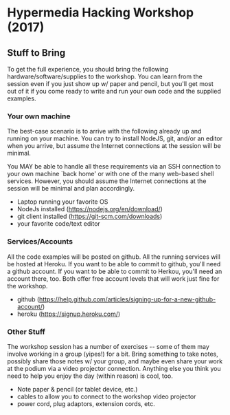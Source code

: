 # Hypermedia Hacking Workshop (2017)

## Stuff to Bring

To get the full experience, you should bring the following hardware/software/supplies to the workshop.  You can learn from the session even if you just show up w/ paper and pencil, but you'll get most out of it if you come ready to write and run your own code and the supplied examples.

### Your own machine
The best-case scenario is to arrive with the following already up and running on your machine. You can try to install NodeJS, git, and/or an editor when you arrive, but assume the Internet connections at the session will be minimal. 

You MAY be able to handle all these requirements via an SSH connection to your own machine `back home' or with one of the many web-based shell services. However, you should assume the Internet connections at the session will be minimal and plan accordingly.

 * Laptop running your favorite OS
 * NodeJs installed (https://nodejs.org/en/download/)
 * git client installed (https://git-scm.com/downloads)
 * your favorite code/text editor


### Services/Accounts 
All the code examples will be posted on github. All the running services will be hosted at Heroku. If you want to be able to commit to github, you'll need a github account. If you want to be able to commit to Herkou, you'll need an account there, too. Both offer free account levels that will work just fine for the workshop.

 * github (https://help.github.com/articles/signing-up-for-a-new-github-account/)
 * heroku (https://signup.heroku.com/)

### Other Stuff
The workshop session has a number of exercises -- some of them may involve working in a group (yipes!) for a bit. Bring something to take notes, possibly share those notes w/ your group, and maybe even share your work at the podium via a video projector connection. Anything else you think you need to help you enjoy the day (within reason<g>) is cool, too.

 * Note paper & pencil (or tablet device, etc.)
 * cables to allow you to connect to the workshop video projector
 * power cord, plug adaptors, extension cords, etc.

